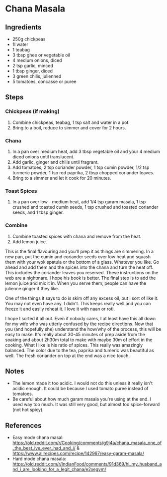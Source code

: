 # Chana Masala

## Ingredients

- 250g chickpeas
- 1l water
- 1 teabag
- 3 tbsp ghee or vegetable oil
- 4 medium onions, diced
- 2 tsp garlic, minced
- 1 tbsp ginger, diced
- 3 green chilis, julienned
- 5 tomatoes, concasse or puree

## Steps

### Chickpeas (if making)

1. Combine chickpeas, teabag, 1 tsp salt and water in a pot.
1. Bring to a boil, reduce to simmer and cover for 2 hours.

### Chana

1. In a pan over medium heat, add 3 tbsp vegetable oil and your 4 medium diced onions until translucent.
1. Add garlic, ginger and chilis until fragrant.
1. Add tomatoes, 2 tsp coriander powder, 1 tsp cumin powder, 1/2 tsp turmeric powder, 1 tsp red paprika, 2 tbsp chopped coriander leaves.
1. Bring to a simmer and let it cook for 20 minutes.

### Toast Spices

1. In a pan over low - medium heat, add 1/4 tsp garam masala, 1 tsp crushed and toasted cumin seeds, 1 tsp crushed and toasted coriander seeds, and 1 tbsp ginger.

### Combine

1. Combine toasted spices with chana and remove from the heat.
1. Add lemon juice.

This is the final flavouring and you'll prep it as things are simmering. In a new pan, put the cumin and coriander seeds over low heat and squash them with your wok spatula or the bottom of a glass. Whatever you like. Go ahead and add them and the spices into the chana and turn the heat off. This includes the coriander leaves you reserved. These instructions on the web are a nightmare. I hope his book is better. The final step is to add the lemon juice and mix it in. When you serve them, people can have the julienne ginger if they like.

One of the things it says to do is skim off any excess oil, but I sort of like it. You may not even have any. I didn't. This keeps really well and you can freeze it and easily reheat it. I love it with naan or roti.

I hope I sorted it all out. Even if nobody cares, I at least have this all down for my wife who was utterly confused by the recipe directions. Now that you (and hopefully she) understand the how/why of the process, this will be easy to make. It's really about 30-45 minutes of prep aside from the soaking and about 2h30m total to make with maybe 30m of effort in the cooking. What I like is his ratio of spices. This really was amazingly balanced. The color due to the tea, paprika and tumeric was beautiful as well. The fresh coriander on top at the end was a nice touch.

## Notes

- The lemon made it too acidic. I would not do this unless it really isn't acidic enough. It could be because I used tomato puree instead of tomatoes.
- Be careful about how much garam masala you're using at the end. I used way too much. It was still very good, but almost too spice-forward (not hot spicy).

## References
- Easy mode chana masal: https://old.reddit.com/r/Cooking/comments/g9j4a/chana_masala_one_of_the_best_ive_ever_had_and_i/ & https://www.allrecipes.com/recipe/142967/easy-garam-masala/
- Hard mode chana masala: https://old.reddit.com/r/IndianFood/comments/91d369/hi_my_husband_and_i_are_looking_for_a_legit_chana/e2xegvm/